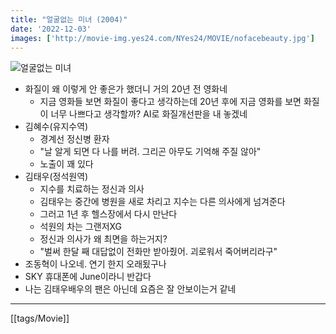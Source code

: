 ```yaml
---
title: "얼굴없는 미녀 (2004)"
date: '2022-12-03'
images: ['http://movie-img.yes24.com/NYes24/MOVIE/nofacebeauty.jpg']
---
```

![얼굴없는 미녀](http://movie-img.yes24.com/NYes24/MOVIE/nofacebeauty.jpg)
- 화질이 왜 이렇게 안 좋은가 했더니 거의 20년 전 영화네
	- 지금 영화들 보면 화질이 좋다고 생각하는데 20년 후에 지금 영화를 보면 화질이 너무 나쁘다고 생각할까? AI로 화질개선판을 내 놓겠네
- 김혜수(유지수역)
	- 경계선 정신병 환자
	- "날 알게 되면 다 나를 버려. 그리곤 아무도 기억해 주질 않아"
	- 노출이 꽤 있다
- 김태우(정석원역)
	- 지수를 치료하는 정신과 의사
	- 김태우는 중간에 병원을 새로 차리고 지수는 다른 의사에게 넘겨준다
	- 그러고 1년 후 헬스장에서 다시 만난다
	- 석원의 차는 그랜저XG
	- 정신과 의사가 왜 최면을 하는거지?
	- "벌써 한달 째 대답없이 전화만 받아줬어. 괴로워서 죽어버리라구"
- 조동혁이 나오네. 연기 한지 오래됬구나
- SKY 휴대폰에 June이라니 반갑다
- 나는 김태우배우의 팬은 아닌데 요즘은 잘 안보이는거 같네
---
[[tags/Movie]]